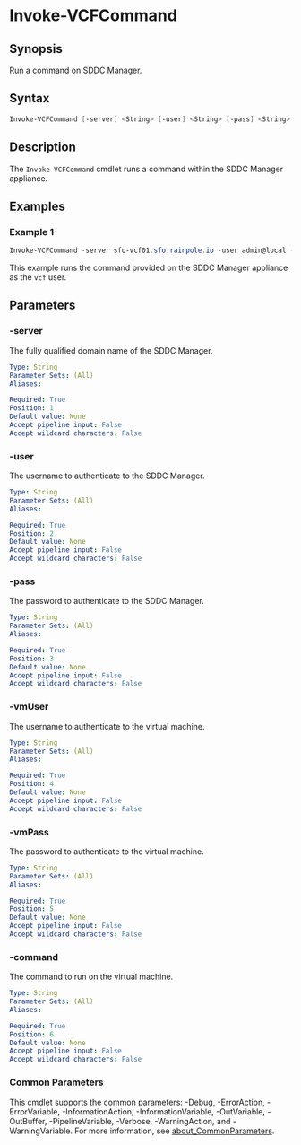 # Invoke-VCFCommand

## Synopsis

Run a command on SDDC Manager.

## Syntax

```powershell
Invoke-VCFCommand [-server] <String> [-user] <String> [-pass] <String> [-vmUser] <String> [-vmPass] <String> [-command] <String> [<CommonParameters>]
```

## Description

The `Invoke-VCFCommand` cmdlet runs a command within the SDDC Manager appliance.

## Examples

### Example 1

```powershell
Invoke-VCFCommand -server sfo-vcf01.sfo.rainpole.io -user admin@local -pass VMw@re1!VMw@re1! -vmUser vcf -vmPass VMw@re1! -command "echo Hello World."
```

This example runs the command provided on the SDDC Manager appliance as the `vcf` user.

## Parameters

### -server

The fully qualified domain name of the SDDC Manager.

```yaml
Type: String
Parameter Sets: (All)
Aliases:

Required: True
Position: 1
Default value: None
Accept pipeline input: False
Accept wildcard characters: False
```

### -user

The username to authenticate to the SDDC Manager.

```yaml
Type: String
Parameter Sets: (All)
Aliases:

Required: True
Position: 2
Default value: None
Accept pipeline input: False
Accept wildcard characters: False
```

### -pass

The password to authenticate to the SDDC Manager.

```yaml
Type: String
Parameter Sets: (All)
Aliases:

Required: True
Position: 3
Default value: None
Accept pipeline input: False
Accept wildcard characters: False
```

### -vmUser

The username to authenticate to the virtual machine.

```yaml
Type: String
Parameter Sets: (All)
Aliases:

Required: True
Position: 4
Default value: None
Accept pipeline input: False
Accept wildcard characters: False
```

### -vmPass

The password to authenticate to the virtual machine.

```yaml
Type: String
Parameter Sets: (All)
Aliases:

Required: True
Position: 5
Default value: None
Accept pipeline input: False
Accept wildcard characters: False
```

### -command

The command to run on the virtual machine.

```yaml
Type: String
Parameter Sets: (All)
Aliases:

Required: True
Position: 6
Default value: None
Accept pipeline input: False
Accept wildcard characters: False
```

### Common Parameters

This cmdlet supports the common parameters: -Debug, -ErrorAction, -ErrorVariable, -InformationAction, -InformationVariable, -OutVariable, -OutBuffer, -PipelineVariable, -Verbose, -WarningAction, and -WarningVariable. For more information, see [about_CommonParameters](http://go.microsoft.com/fwlink/?LinkID=113216).
